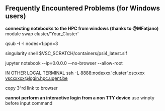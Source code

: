## Frequently Encountered Problems (for Windows users)
**connecting notebooks to the HPC from windows (thanks to @MFatjano)**
module swap cluster/'Your_Cluster'

qsub -I -l nodes=1:ppn=3

singularity shell $VSC_SCRATCH/containers/psi4_latest.sif

jupyter notebook --ip=0.0.0.0 --no-browser --allow-root

IN OTHER LOCAL TERMINAL
ssh -L 8888:nodexxx.'cluster'.os:xxxx vscxxxxx@login.hpc.ugent.be

copy 3^rd link to browser

**cannot perform an interactive login from a non TTY device**
use winpty before input command